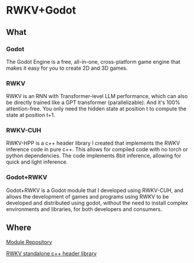 # RWKV+Godot

## What

### Godot 

The Godot Engine is a free, all-in-one, cross-platform game engine that makes it easy for you to create 2D and 3D games.

### RWKV

RWKV is an RNN with Transformer-level LLM performance, which can also be directly trained like a GPT transformer (parallelizable). And it's 100% attention-free. You only need the hidden state at position t to compute the state at position t+1.

### RWKV-CUH

RWKV-HPP is a c++ header library I created that implements the RWKV inference code in pure c++. This allows for compiled code with no torch or python dependencies.
The code implements 8bit inference, allowing for quick and light inference.

### Godot+RWKV

Godot+RWKV is a Godot module that I developed using RWKV-CUH, and allows the development of games and programs using RWKV to be developed and distributed using godot, without the need to install complex environments and libraries, for both developers and consumers.

## Where

[Module Repository](https://github.com/harrisonvanderbyl/godot-rwkv)

[RWKV standalone c++ header library](https://github.com/harrisonvanderbyl/rwkv.cuh)


